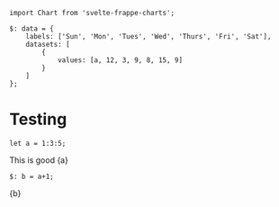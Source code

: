 <style>
    input {
        vertical-align: bottom;
    }
</style>

```
import Chart from 'svelte-frappe-charts';

$: data = {
    labels: ['Sun', 'Mon', 'Tues', 'Wed', 'Thurs', 'Fri', 'Sat'],
    datasets: [
        {
            values: [a, 12, 3, 9, 8, 15, 9]
        }
    ]
};
```

# Testing

```
let a = 1:3:5;
```

This is good {a}

```
$: b = a+1;
```

{b}


<Chart data={data} type="line" />
